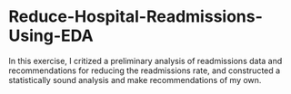 # Reduce-Hospital-Readmissions-Using-EDA
In this exercise, I critized a preliminary analysis of readmissions data and recommendations for reducing the readmissions rate, and  constructed a statistically sound analysis and make recommendations of my own. 
